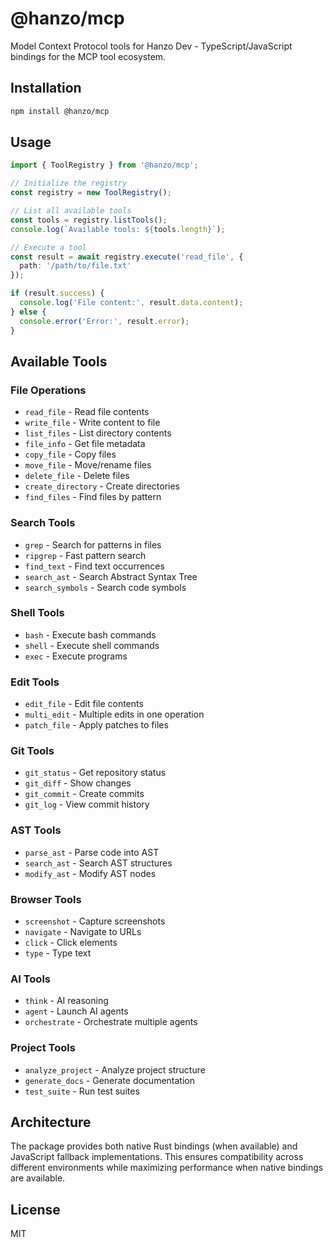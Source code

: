 # @hanzo/mcp

Model Context Protocol tools for Hanzo Dev - TypeScript/JavaScript bindings for the MCP tool ecosystem.

## Installation

```bash
npm install @hanzo/mcp
```

## Usage

```typescript
import { ToolRegistry } from '@hanzo/mcp';

// Initialize the registry
const registry = new ToolRegistry();

// List all available tools
const tools = registry.listTools();
console.log(`Available tools: ${tools.length}`);

// Execute a tool
const result = await registry.execute('read_file', {
  path: '/path/to/file.txt'
});

if (result.success) {
  console.log('File content:', result.data.content);
} else {
  console.error('Error:', result.error);
}
```

## Available Tools

### File Operations
- `read_file` - Read file contents
- `write_file` - Write content to file
- `list_files` - List directory contents
- `file_info` - Get file metadata
- `copy_file` - Copy files
- `move_file` - Move/rename files
- `delete_file` - Delete files
- `create_directory` - Create directories
- `find_files` - Find files by pattern

### Search Tools
- `grep` - Search for patterns in files
- `ripgrep` - Fast pattern search
- `find_text` - Find text occurrences
- `search_ast` - Search Abstract Syntax Tree
- `search_symbols` - Search code symbols

### Shell Tools
- `bash` - Execute bash commands
- `shell` - Execute shell commands
- `exec` - Execute programs

### Edit Tools
- `edit_file` - Edit file contents
- `multi_edit` - Multiple edits in one operation
- `patch_file` - Apply patches to files

### Git Tools
- `git_status` - Get repository status
- `git_diff` - Show changes
- `git_commit` - Create commits
- `git_log` - View commit history

### AST Tools
- `parse_ast` - Parse code into AST
- `search_ast` - Search AST structures
- `modify_ast` - Modify AST nodes

### Browser Tools
- `screenshot` - Capture screenshots
- `navigate` - Navigate to URLs
- `click` - Click elements
- `type` - Type text

### AI Tools
- `think` - AI reasoning
- `agent` - Launch AI agents
- `orchestrate` - Orchestrate multiple agents

### Project Tools
- `analyze_project` - Analyze project structure
- `generate_docs` - Generate documentation
- `test_suite` - Run test suites

## Architecture

The package provides both native Rust bindings (when available) and JavaScript fallback implementations. This ensures compatibility across different environments while maximizing performance when native bindings are available.

## License

MIT